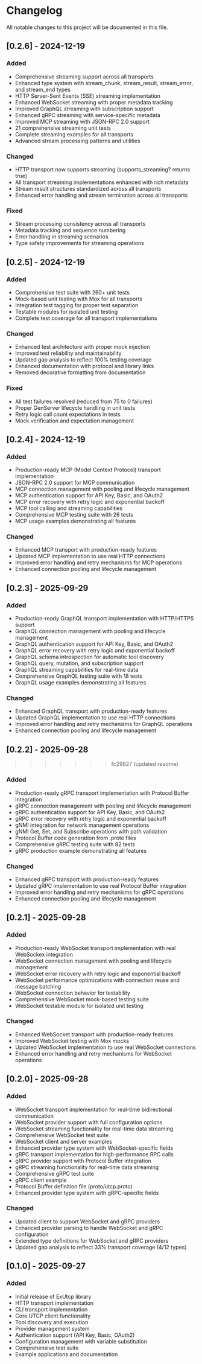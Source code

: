 # Changelog

All notable changes to this project will be documented in this file.

## [0.2.6] - 2024-12-19

### Added
- Comprehensive streaming support across all transports
- Enhanced type system with stream_chunk, stream_result, stream_error, and stream_end types
- HTTP Server-Sent Events (SSE) streaming implementation
- Enhanced WebSocket streaming with proper metadata tracking
- Improved GraphQL streaming with subscription support
- Enhanced gRPC streaming with service-specific metadata
- Improved MCP streaming with JSON-RPC 2.0 support
- 21 comprehensive streaming unit tests
- Complete streaming examples for all transports
- Advanced stream processing patterns and utilities

### Changed
- HTTP transport now supports streaming (supports_streaming? returns true)
- All transport streaming implementations enhanced with rich metadata
- Stream result structures standardized across all transports
- Enhanced error handling and stream termination across all transports

### Fixed
- Stream processing consistency across all transports
- Metadata tracking and sequence numbering
- Error handling in streaming scenarios
- Type safety improvements for streaming operations

## [0.2.5] - 2024-12-19

### Added
- Comprehensive test suite with 260+ unit tests
- Mock-based unit testing with Mox for all transports
- Integration test tagging for proper test separation
- Testable modules for isolated unit testing
- Complete test coverage for all transport implementations

### Changed
- Enhanced test architecture with proper mock injection
- Improved test reliability and maintainability
- Updated gap analysis to reflect 100% testing coverage
- Enhanced documentation with protocol and library links
- Removed decorative formatting from documentation

### Fixed
- All test failures resolved (reduced from 75 to 0 failures)
- Proper GenServer lifecycle handling in unit tests
- Retry logic call count expectations in tests
- Mock verification and expectation management

## [0.2.4] - 2024-12-19

### Added
- Production-ready MCP (Model Context Protocol) transport implementation
- JSON-RPC 2.0 support for MCP communication
- MCP connection management with pooling and lifecycle management
- MCP authentication support for API Key, Basic, and OAuth2
- MCP error recovery with retry logic and exponential backoff
- MCP tool calling and streaming capabilities
- Comprehensive MCP testing suite with 26 tests
- MCP usage examples demonstrating all features

### Changed
- Enhanced MCP transport with production-ready features
- Updated MCP implementation to use real HTTP connections
- Improved error handling and retry mechanisms for MCP operations
- Enhanced connection pooling and lifecycle management

## [0.2.3] - 2025-09-29

### Added
- Production-ready GraphQL transport implementation with HTTP/HTTPS support
- GraphQL connection management with pooling and lifecycle management
- GraphQL authentication support for API Key, Basic, and OAuth2
- GraphQL error recovery with retry logic and exponential backoff
- GraphQL schema introspection for automatic tool discovery
- GraphQL query, mutation, and subscription support
- GraphQL streaming capabilities for real-time data
- Comprehensive GraphQL testing suite with 18 tests
- GraphQL usage examples demonstrating all features

### Changed
- Enhanced GraphQL transport with production-ready features
- Updated GraphQL implementation to use real HTTP connections
- Improved error handling and retry mechanisms for GraphQL operations
- Enhanced connection pooling and lifecycle management

## [0.2.2] - 2025-09-28
>>>>>>> fc29827 (updated readme)

### Added
- Production-ready gRPC transport implementation with Protocol Buffer integration
- gRPC connection management with pooling and lifecycle management
- gRPC authentication support for API Key, Basic, and OAuth2
- gRPC error recovery with retry logic and exponential backoff
- gNMI integration for network management operations
- gNMI Get, Set, and Subscribe operations with path validation
- Protocol Buffer code generation from .proto files
- Comprehensive gRPC testing suite with 82 tests
- gRPC production example demonstrating all features

### Changed
- Enhanced gRPC transport with production-ready features
- Updated gRPC implementation to use real Protocol Buffer integration
- Improved error handling and retry mechanisms for gRPC operations
- Enhanced connection pooling and lifecycle management


## [0.2.1]  - 2025-09-28

### Added
- Production-ready WebSocket transport implementation with real WebSockex integration
- WebSocket connection management with pooling and lifecycle management
- WebSocket error recovery with retry logic and exponential backoff
- WebSocket performance optimizations with connection reuse and message batching
- WebSocket connection behavior for testability
- Comprehensive WebSocket mock-based testing suite
- WebSocket testable module for isolated unit testing

### Changed
- Enhanced WebSocket transport with production-ready features
- Improved WebSocket testing with Mox mocks
- Updated WebSocket implementation to use real WebSocket connections
- Enhanced error handling and retry mechanisms for WebSocket operations


## [0.2.0] - 2025-09-28


### Added
- WebSocket transport implementation for real-time bidirectional communication
- WebSocket provider support with full configuration options
- WebSocket streaming functionality for real-time data streaming
- Comprehensive WebSocket test suite
- WebSocket client and server examples
- Enhanced provider type system with WebSocket-specific fields
- gRPC transport implementation for high-performance RPC calls
- gRPC provider support with Protocol Buffer integration
- gRPC streaming functionality for real-time data streaming
- Comprehensive gRPC test suite
- gRPC client example
- Protocol Buffer definition file (proto/utcp.proto)
- Enhanced provider type system with gRPC-specific fields

### Changed
- Updated client to support WebSocket and gRPC providers
- Enhanced provider parsing to handle WebSocket and gRPC configuration
- Extended type definitions for WebSocket and gRPC providers
- Updated gap analysis to reflect 33% transport coverage (4/12 types)

## [0.1.0] - 2025-09-27

### Added
- Initial release of ExUtcp library
- HTTP transport implementation
- CLI transport implementation
- Core UTCP client functionality
- Tool discovery and execution
- Provider management system
- Authentication support (API Key, Basic, OAuth2)
- Configuration management with variable substitution
- Comprehensive test suite
- Example applications and documentation
